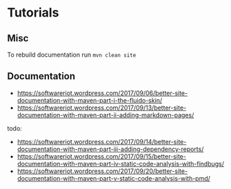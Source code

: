 # Tutorials

## Misc

To rebuild documentation run `mvn clean site`

## Documentation

- https://softwareriot.wordpress.com/2017/09/06/better-site-documentation-with-maven-part-i-the-fluido-skin/
- https://softwareriot.wordpress.com/2017/09/13/better-site-documentation-with-maven-part-ii-adding-markdown-pages/

todo:

- https://softwareriot.wordpress.com/2017/09/14/better-site-documentation-with-maven-part-iii-adding-dependency-reports/
- https://softwareriot.wordpress.com/2017/09/15/better-site-documentation-with-maven-part-iv-static-code-analysis-with-findbugs/
- https://softwareriot.wordpress.com/2017/09/20/better-site-documentation-with-maven-part-v-static-code-analysis-with-pmd/